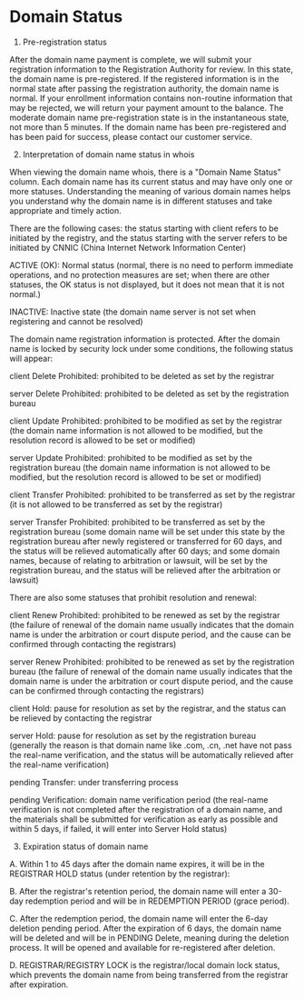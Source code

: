 # Domain Status

1. Pre-registration status

After the domain name payment is complete, we will submit your registration information to the Registration Authority for review. In this state, the domain name is pre-registered. If the registered information is in the normal state after passing the registration authority, the domain name is normal. If your enrollment information contains non-routine information that may be rejected, we will return your payment amount to the balance. The moderate domain name pre-registration state is in the instantaneous state, not more than 5 minutes. If the domain name has been pre-registered and has been paid for success, please contact our customer service.

2. Interpretation of domain name status in whois

When viewing the domain name whois, there is a "Domain Name Status" column. Each domain name has its current status and may have only one or more statuses. Understanding the meaning of various domain names helps you understand why the domain name is in different statuses and take appropriate and timely action.

There are the following cases: the status starting with client refers to be initiated by the registry, and the status starting with the server refers to be initiated by CNNIC (China Internet Network Information Center)

ACTIVE (OK): Normal status (normal, there is no need to perform immediate operations, and no protection measures are set; when there are other statuses, the OK status is not displayed, but it does not mean that it is not normal.)

INACTIVE: Inactive state (the domain name server is not set when registering and cannot be resolved)

The domain name registration information is protected. After the domain name is locked by security lock under some conditions, the following status will appear:

client Delete Prohibited: prohibited to be deleted as set by the registrar

server Delete Prohibited: prohibited to be deleted as set by the registration bureau

client Update Prohibited: prohibited to be modified as set by the registrar (the domain name information is not allowed to be modified, but the resolution record is allowed to be set or modified)

server Update Prohibited: prohibited to be modified as set by the registration bureau (the domain name information is not allowed to be modified, but the resolution record is allowed to be set or modified)

client Transfer Prohibited: prohibited to be transferred as set by the registrar (it is not allowed to be transferred as set by the registrar)

server Transfer Prohibited: prohibited to be transferred as set by the registration bureau (some domain name will be set under this state by the registration bureau after newly registered or transferred for 60 days, and the status will be relieved automatically after 60 days; and some domain names, because of relating to arbitration or lawsuit, will be set by the registration bureau, and the status will be relieved after the arbitration or lawsuit)

There are also some statuses that prohibit resolution and renewal:

client Renew Prohibited: prohibited to be renewed as set by the registrar (the failure of renewal of the domain name usually indicates that the domain name is under the arbitration or court dispute period, and the cause can be confirmed through contacting the registrars)

server Renew Prohibited: prohibited to be renewed as set by the registration bureau (the failure of renewal of the domain name usually indicates that the domain name is under the arbitration or court dispute period, and the cause can be confirmed through contacting the registrars)

client Hold: pause for resolution as set by the registrar, and the status can be relieved by contacting the registrar

server Hold: pause for resolution as set by the registration bureau (generally the reason is that domain name like .com, .cn, .net have not pass the real-name verification, and the status will be automatically relieved after the real-name verification)

pending Transfer: under transferring process

pending Verification: domain name verification period (the real-name verification is not completed after the registration of a domain name, and the materials shall be submitted for verification as early as possible and within 5 days, if failed, it will enter into Server Hold status)

3. Expiration status of domain name

A. Within 1 to 45 days after the domain name expires, it will be in the REGISTRAR HOLD status (under retention by the registrar):

B. After the registrar's retention period, the domain name will enter a 30-day redemption period and will be in REDEMPTION PERIOD (grace period).

C. After the redemption period, the domain name will enter the 6-day deletion pending period. After the expiration of 6 days, the domain name will be deleted and will be in PENDING Delete, meaning during the deletion process. It will be opened and available for re-registered after deletion.

D. REGISTRAR/REGISTRY LOCK is the registrar/local domain lock status, which prevents the domain name from being transferred from the registrar after expiration. 

